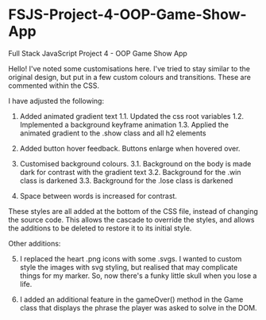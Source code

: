 # FSJS-Project-4-OOP-Game-Show-App
 Full Stack JavaScript Project 4 - OOP Game Show App

Hello! I've noted some customisations here. I've tried to stay similar to the original design, but put in a few custom colours and transitions. These are commented within the CSS.

I have adjusted the following: 

1. Added animated gradient text
1.1. Updated the css root variables
1.2. Implemented a background keyframe animation
1.3. Applied the animated gradient to the .show class and all h2 elements

2. Added button hover feedback. Buttons enlarge when hovered over.

3. Customised background colours.
3.1. Background on the body is made dark for contrast with the gradient text
3.2. Background for the .win class is darkened
3.3. Background for the .lose class is darkened

4. Space between words is increased for contrast.

These styles are all added at the bottom of the CSS file, instead of changing the source code. This allows the cascade to override the styles, and allows the additions to be deleted to restore it to its initial style.

Other additions:

5. I replaced the heart .png icons with some .svgs. I wanted to custom style the images with svg styling, but realised that may complicate things for my marker. So, now there's a funky little skull when you lose a life. 

6. I added an additional feature in the gameOver() method in the Game class that displays the phrase the player was asked to solve in the DOM.